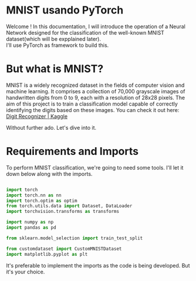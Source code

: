 # MNIST usando PyTorch

Welcome ! In this documentation, I will introduce the operation of a Neural Network designed for the classification of the well-known MNIST dataset(which will be expplained later).  
I'll use PyTorch as framework to build this.

# But what is MNIST?
MNIST is a widely recognized dataset in the fields of computer vision and machine learning. It comprises a collection of 70,000 grayscale images of handwritten digits from 0 to 9, each with a resolution of 28x28 pixels. The aim of this project is to train a classification model capable of correctly identifying the digits based on these images. You can check it out here: [Digit Recognizer | Kaggle](https://www.kaggle.com/competitions/digit-recognizer)

Without further ado. Let's dive into it.  

# Requirements and Imports
To perform MNIST classification, we're going to need some tools. I'll let it down below along with the imports.  

```python

```
```python
import torch
import torch.nn as nn
import torch.optim as optim
from torch.utils.data import Dataset, DataLoader
import torchvision.transforms as transforms

import numpy as np
import pandas as pd

from sklearn.model_selection import train_test_split

from customdataset import CustomMNISTDataset
import matplotlib.pyplot as plt

```
It's preferable to implement the imports as the code is being developed. But it's your choice.


